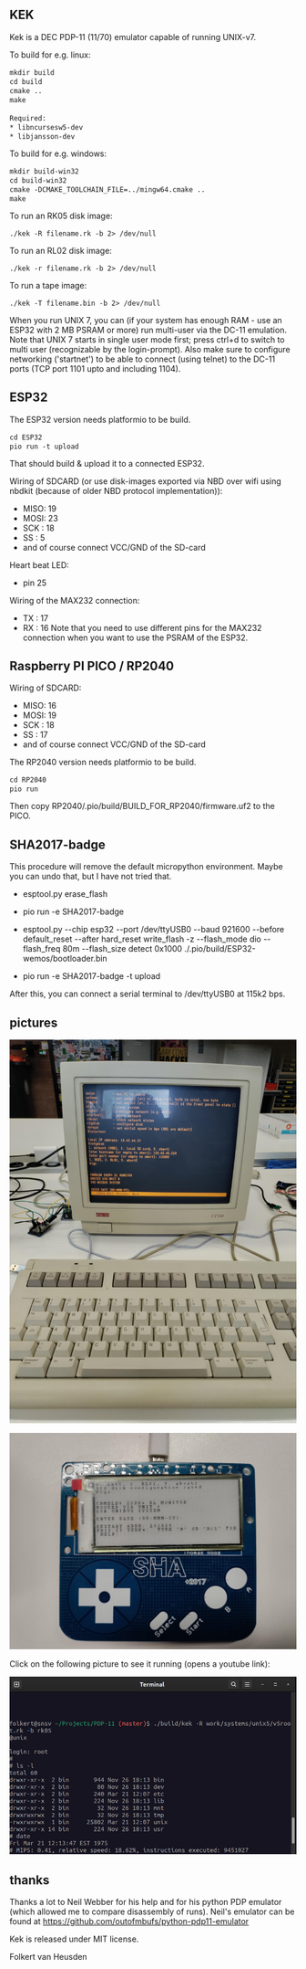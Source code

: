 KEK
---
Kek is a DEC PDP-11 (11/70) emulator capable of running UNIX-v7.

To build for e.g. linux:

    mkdir build
    cd build
    cmake ..
    make

    Required:
    * libncursesw5-dev
    * libjansson-dev

To build for e.g. windows:

    mkdir build-win32
    cd build-win32
    cmake -DCMAKE_TOOLCHAIN_FILE=../mingw64.cmake ..
    make


To run an RK05 disk image:

    ./kek -R filename.rk -b 2> /dev/null


To run an RL02 disk image:

    ./kek -r filename.rk -b 2> /dev/null


To run a tape image:

    ./kek -T filename.bin -b 2> /dev/null


When you run UNIX 7, you can (if your system has enough RAM - use an ESP32 with 2 MB PSRAM or more) run multi-user via the DC-11 emulation.
Note that UNIX 7 starts in single user mode first; press ctrl+d to switch to multi user (recognizable by the login-prompt).
Also make sure to configure networking ('startnet') to be able to connect (using telnet) to the DC-11 ports (TCP port 1101 upto and including 1104).


ESP32
-----
The ESP32 version needs platformio to be build.

    cd ESP32
    pio run -t upload

That should build & upload it to a connected ESP32.

Wiring of SDCARD (or use disk-images exported via NBD over wifi using nbdkit (because of older NBD protocol implementation)):
* MISO: 19
* MOSI: 23
* SCK : 18
* SS  : 5
* and of course connect VCC/GND of the SD-card

Heart beat LED:
* pin 25

Wiring of the MAX232 connection:
* TX  : 17
* RX  : 16
Note that you need to use different pins for the MAX232 connection when you want to use the PSRAM of the ESP32.


Raspberry PI PICO / RP2040
--------------------------
Wiring of SDCARD:
* MISO: 16
* MOSI: 19
* SCK : 18
* SS  : 17
* and of course connect VCC/GND of the SD-card

The RP2040 version needs platformio to be build.

    cd RP2040
    pio run

Then copy RP2040/.pio/build/BUILD\_FOR\_RP2040/firmware.uf2 to the PICO.


SHA2017-badge
-------------
This procedure will remove the default micropython environment.
Maybe you can undo that, but I have not tried that.

* esptool.py erase\_flash

* pio run -e SHA2017-badge

* esptool.py --chip esp32 --port /dev/ttyUSB0 --baud 921600 --before default\_reset --after hard\_reset write\_flash -z --flash\_mode dio --flash\_freq 80m --flash\_size detect 0x1000 ./.pio/build/ESP32-wemos/bootloader.bin

* pio run -e SHA2017-badge -t upload

After this, you can connect a serial terminal to /dev/ttyUSB0 at 115k2 bps.



pictures
--------

![(running on a regular ESP32 connected to a VT510 terminal)](images/KEK-ESP32-VT510.jpg)

![(running on a SHA2017-badge)](images/KEK-sha2017badge.jpg)

Click on the following picture to see it running (opens a youtube link):

[![running on a Linux laptop](images/KEK-linux-frame.jpg)](https://youtu.be/MPaGmVli8NA)



thanks
------

Thanks a lot to Neil Webber for his help and for his python PDP emulator (which allowed me to compare disassembly of runs).
Neil's emulator can be found at https://github.com/outofmbufs/python-pdp11-emulator


Kek is released under MIT license.

Folkert van Heusden
